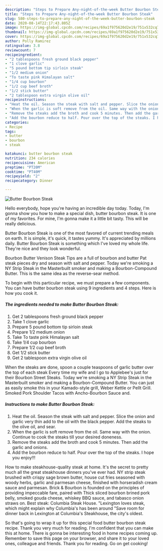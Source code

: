 ```yaml
---
description: "Steps to Prepare Any-night-of-the-week Butter Bourbon Steak"
title: "Steps to Prepare Any-night-of-the-week Butter Bourbon Steak"
slug: 580-steps-to-prepare-any-night-of-the-week-butter-bourbon-steak
date: 2020-08-14T22:17:43.805Z
image: https://img-global.cpcdn.com/recipes/69a1f975620d2e19/751x532cq70/butter-bourbon-steak-recipe-main-photo.jpg
thumbnail: https://img-global.cpcdn.com/recipes/69a1f975620d2e19/751x532cq70/butter-bourbon-steak-recipe-main-photo.jpg
cover: https://img-global.cpcdn.com/recipes/69a1f975620d2e19/751x532cq70/butter-bourbon-steak-recipe-main-photo.jpg
author: Polly Ramirez
ratingvalue: 3.8
reviewcount: 7
recipeingredient:
- "2 tablespoons fresh ground black pepper"
- "1 clove garlic"
- "5 pound bottom tip sirloin steak"
- "1/2 medium onion"
- "To taste pink Himalayan salt"
- "1/4 cup bourbon"
- "1/2 cup beef broth"
- "1/2 stick butter"
- "2 tablespoon extra virgin olive oil"
recipeinstructions:
- "Heat the oil. Season the steak with salt and pepper. Slice the onion and garlic very thin add to the oil with the black pepper. Add the steaks to the olive oil, and sear."
- "When the garlic is soft remove from the oil. Same way with the onion. Continue to cook the steaks till your desired doneness."
- "Remove the steaks add the broth and cook 5 minutes. Then add the garlic and onions."
- "Add the bourbon reduce to half. Pour over the top of the steaks. I hope you enjoy!!!"
categories:
- Recipe
tags:
- butter
- bourbon
- steak

katakunci: butter bourbon steak 
nutrition: 234 calories
recipecuisine: American
preptime: "PT20M"
cooktime: "PT40M"
recipeyield: "2"
recipecategory: Dinner

---
```



![Butter Bourbon Steak](https://img-global.cpcdn.com/recipes/69a1f975620d2e19/751x532cq70/butter-bourbon-steak-recipe-main-photo.jpg)

Hello everybody, hope you're having an incredible day today. Today, I'm gonna show you how to make a special dish, butter bourbon steak. It is one of my favorites. For mine, I'm gonna make it a little bit tasty. This will be really delicious.

Butter Bourbon Steak is one of the most favored of current trending meals on earth. It is simple, it's quick, it tastes yummy. It's appreciated by millions daily. Butter Bourbon Steak is something which I've loved my whole life. They're nice and they look wonderful.

Bourbon Butter Venison Steak Tips are a full of bourbon and butter Pat steak pieces dry and season with salt and pepper. Today we&#39;re smoking a NY Strip Steak in the Masterbuilt smoker and making a Bourbon-Compound Butter. This is the same idea as the reverse-sear method.


To begin with this particular recipe, we must prepare a few components. You can have butter bourbon steak using 9 ingredients and 4 steps. Here is how you cook it.

<!--inarticleads1-->

##### The ingredients needed to make Butter Bourbon Steak:

1. Get 2 tablespoons fresh ground black pepper
1. Take 1 clove garlic
1. Prepare 5 pound bottom tip sirloin steak
1. Prepare 1/2 medium onion
1. Take To taste pink Himalayan salt
1. Take 1/4 cup bourbon
1. Prepare 1/2 cup beef broth
1. Get 1/2 stick butter
1. Get 2 tablespoon extra virgin olive oil


When the steaks are done, spoon a couple teaspoons of garlic butter over the top of each steak Every time my wife and I go to Applebee&#39;s just for their Bourbon Street Steaks. Today we&#39;re smoking a NY Strip Steak in the Masterbuilt smoker and making a Bourbon-Compound Butter. You can just as easily smoke this in your Kamado-style grill, Weber Kettle or Pellt Grill. Smoked Pork Shoulder Tacos with Ancho-Bourbon Sauce and. 

<!--inarticleads2-->

##### Instructions to make Butter Bourbon Steak:

1. Heat the oil. Season the steak with salt and pepper. Slice the onion and garlic very thin add to the oil with the black pepper. Add the steaks to the olive oil, and sear.
1. When the garlic is soft remove from the oil. Same way with the onion. Continue to cook the steaks till your desired doneness.
1. Remove the steaks add the broth and cook 5 minutes. Then add the garlic and onions.
1. Add the bourbon reduce to half. Pour over the top of the steaks. I hope you enjoy!!!


How to make steakhouse-quality steak at home. It&#39;s the secret to pretty much all the great steakhouse dinners you&#39;ve ever had. NY strip steak brushed with crispy sage brown butter, house cut fries seasoned with woody herbs, garlic and parmesan cheese, finished with horseradish cream sauce and parmesan. Brick &amp; Bourbon is founded on the principles of providing impeccable fare, paired with Thick sliced bourbon brined pork belly, smoked gouda cheese, whiskey BBQ sauce, and tabasco onion straws on. Best steak: Columbia Steak House. &#34;Lexington loves steak, which might explain why Columbia&#39;s has been around &#34;Save room for dinner back in Lexington at Columbia&#39;s Steakhouse, the city&#39;s oldest. 

So that's going to wrap it up for this special food butter bourbon steak recipe. Thank you very much for reading. I'm confident that you can make this at home. There is gonna be interesting food in home recipes coming up. Remember to save this page on your browser, and share it to your loved ones, colleague and friends. Thank you for reading. Go on get cooking!
